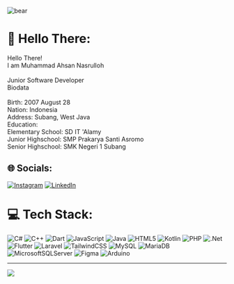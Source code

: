![bear](https://i.giphy.com/media/v1.Y2lkPTc5MGI3NjExMmhuMDdzOWVqYXdnYzFxZjg2dDVpb2VzZHppMXJzY2k3c2ZtaGlxbCZlcD12MV9pbnRlcm5hbF9naWZfYnlfaWQmY3Q9Zw/dzaUX7CAG0Ihi/giphy.gif)
# 💫 Hello There:
Hello There!<br>I am Muhammad Ahsan Nasrulloh<br><br>Junior Software Developer<br>Biodata<br><br>Birth: 2007 August 28<br>Nation: Indonesia<br>Address: Subang, West Java<br>Education:<br>Elementary School: SD IT 'Alamy<br>Junior Highschool: SMP Prakarya Santi Asromo<br>Senior Highschool: SMK Negeri 1 Subang<br>


## 🌐 Socials:
[![Instagram](https://img.shields.io/badge/Instagram-%23E4405F.svg?logo=Instagram&logoColor=white)](https://instagram.com/https://www.instagram.com/felofixie/) [![LinkedIn](https://img.shields.io/badge/LinkedIn-%230077B5.svg?logo=linkedin&logoColor=white)](https://linkedin.com/in/https://www.linkedin.com/in/muhammad-ahsan-nasrulloh-15126b31a/) 

# 💻 Tech Stack:
![C#](https://img.shields.io/badge/c%23-%23239120.svg?style=flat-square&logo=csharp&logoColor=white) ![C++](https://img.shields.io/badge/c++-%2300599C.svg?style=flat-square&logo=c%2B%2B&logoColor=white) ![Dart](https://img.shields.io/badge/dart-%230175C2.svg?style=flat-square&logo=dart&logoColor=white) ![JavaScript](https://img.shields.io/badge/javascript-%23323330.svg?style=flat-square&logo=javascript&logoColor=%23F7DF1E) ![Java](https://img.shields.io/badge/java-%23ED8B00.svg?style=flat-square&logo=openjdk&logoColor=white) ![HTML5](https://img.shields.io/badge/html5-%23E34F26.svg?style=flat-square&logo=html5&logoColor=white) ![Kotlin](https://img.shields.io/badge/kotlin-%237F52FF.svg?style=flat-square&logo=kotlin&logoColor=white) ![PHP](https://img.shields.io/badge/php-%23777BB4.svg?style=flat-square&logo=php&logoColor=white) ![.Net](https://img.shields.io/badge/.NET-5C2D91?style=flat-square&logo=.net&logoColor=white) ![Flutter](https://img.shields.io/badge/Flutter-%2302569B.svg?style=flat-square&logo=Flutter&logoColor=white) ![Laravel](https://img.shields.io/badge/laravel-%23FF2D20.svg?style=flat-square&logo=laravel&logoColor=white) ![TailwindCSS](https://img.shields.io/badge/tailwindcss-%2338B2AC.svg?style=flat-square&logo=tailwind-css&logoColor=white) ![MySQL](https://img.shields.io/badge/mysql-4479A1.svg?style=flat-square&logo=mysql&logoColor=white) ![MariaDB](https://img.shields.io/badge/MariaDB-003545?style=flat-square&logo=mariadb&logoColor=white) ![MicrosoftSQLServer](https://img.shields.io/badge/Microsoft%20SQL%20Server-CC2927?style=flat-square&logo=microsoft%20sql%20server&logoColor=white) ![Figma](https://img.shields.io/badge/figma-%23F24E1E.svg?style=flat-square&logo=figma&logoColor=white) ![Arduino](https://img.shields.io/badge/-Arduino-00979D?style=flat-square&logo=Arduino&logoColor=white)

---
[![](https://visitcount.itsvg.in/api?id=MuhammadAhsandev&icon=1&color=12)](https://visitcount.itsvg.in)

<!-- Proudly created with GPRM ( https://gprm.itsvg.in ) -->
